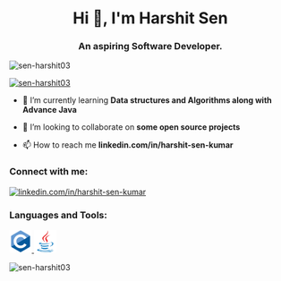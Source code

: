 <h1 align="center">Hi 👋, I'm Harshit Sen</h1>
<h3 align="center">An aspiring Software Developer.</h3>

<p align="left"> <img src="https://komarev.com/ghpvc/?username=sen-harshit03&label=Profile%20views&color=0e75b6&style=flat" alt="sen-harshit03" /> </p>

<p align="left"> <a href="https://github.com/ryo-ma/github-profile-trophy"><img src="https://github-profile-trophy.vercel.app/?username=sen-harshit03" alt="sen-harshit03" /></a> </p>

- 🌱 I’m currently learning **Data structures and Algorithms along with Advance Java**

- 👯 I’m looking to collaborate on **some open source projects**

- 📫 How to reach me **linkedin.com/in/harshit-sen-kumar**

<h3 align="left">Connect with me:</h3>
<p align="left">
<a href="https://linkedin.com/in/linkedin.com/in/harshit-sen-kumar" target="blank"><img align="center" src="https://raw.githubusercontent.com/rahuldkjain/github-profile-readme-generator/neutral-icons/src/images/icons/Social/linked-in-alt.svg" alt="linkedin.com/in/harshit-sen-kumar" height="30" width="40" /></a>
</p>

<h3 align="left">Languages and Tools:</h3>
<p align="left"> <a href="https://www.cprogramming.com/" target="_blank"> <img src="https://raw.githubusercontent.com/devicons/devicon/master/icons/c/c-original.svg" alt="c" width="40" height="40"/> </a> <a href="https://www.java.com" target="_blank"> <img src="https://raw.githubusercontent.com/devicons/devicon/master/icons/java/java-original.svg" alt="java" width="40" height="40"/> </a> </p>

<p><img align="center" src="https://github-readme-stats.vercel.app/api/top-langs?username=sen-harshit03&show_icons=true&locale=en&layout=compact" alt="sen-harshit03" /></p>

